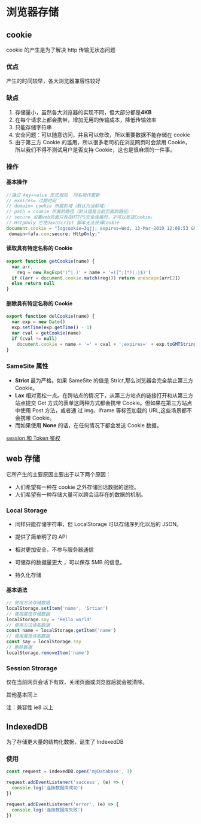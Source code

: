 # 浏览器存储

## cookie

cookie 的产生是为了解决 http 传输无状态问题

### 优点

产生的时间较早，各大浏览器兼容性较好

### 缺点

1. 存储量小，虽然各大浏览器的实现不同，但大部分都是**4KB**
2. 在每个请求上都会携带，增加无用的传输成本，降低传输效率
3. 只能存储字符串
4. 安全问题：可以随意访问，并且可以修改，所以重要数据不能存储在 cookie
5. 由于第三方 Cookie 的滥用，所以很多老司机在浏览网页时会禁用 Cookie，所以我们不得不测试用户是否支持 Cookie，这也是很麻烦的一件事。

### 操作

#### 基本操作

```js
//通过 key=value 形式增加  同名视作更新
// expires= 过期时间
// domain= cookie 所属的域（默认为当前域）：
// path = cookie 所属的路径（默认值是当前页面的路径）：
// secure 设置web页面只有在HTTPS安全连接时，才可以发送Cookie。
// HttpOnly 它使JavaScript 脚本无法获得Cookie
document.cookie = "logcookie=3qjj; expires=Wed, 13-Mar-2019 12:08:53 GMT; Max-Age=31536000; path=/;
 domain=fafa.com;secure; HttpOnly;"
```

#### 读取具有特定名称的 Cookie

```js
export function getCookie(name) {
  var arr,
    reg = new RegExp('(^| )' + name + '=([^;]*)(;|$)')
  if ((arr = document.cookie.match(reg))) return unescape(arr[2])
  else return null
}
```

#### 删除具有特定名称的 Cookie

```js
export function delCookie(name) {
  var exp = new Date()
  exp.setTime(exp.getTime() - 1)
  var cval = getCookie(name)
  if (cval != null)
    document.cookie = name + '=' + cval + ';expires=' + exp.toGMTString()
}
```

### SameSite 属性

- **Strict** 最为严格。如果 SameSite 的值是 Strict,那么浏览器会完全禁止第三方 Cookie。
- **Lax** 相对宽松一点。在跨站点的情况下，从第三方站点的链接打开和从第三方站点提交 Get
  方式的表单这两种方式都会携带 Cookie。但如果在第三方站点中使用 Post 方法，或者通
  过 img、iframe 等标签加载的 URL,这些场景都不会携带 Cookie。
- 而如果使用 **None** 的话，在任何情况下都会发送 Cookie 数据。

[session 和 Token 鉴权](./JWT.md)

## web 存储

它所产生的主要原因主要出于以下两个原因：

- 人们希望有一种在 cookie 之外存储回话数据的途径。
- 人们希望有一种存储大量可以跨会话存在的数据的机制。

### Local Storage

- 同样只能存储字符串，但 LocalStorage 可以存储序列化以后的 JSON。

- 提供了简单明了的 API
- 相对更加安全，不参与服务器通信
- 可储存的数据量更大 ，可以保存 5MB 的信息。
- 持久化存储

#### 基本语法

```js
// 使用方法存储数据
localStorage.setItem('name', 'Srtian')
// 使用属性存储数据
localStorage.say = 'Hello world'
// 使用方法读取数据
const name = localStorage.getItem('name')
// 使用属性读取数据
const say = localStorage.say
// 删除数据
localStorage.removeItem('name')
```

### Session Strorage

仅在当前网页会话下有效，关闭页面或浏览器后就会被清除。

其他基本同上

注：兼容性 ie8 以上

## IndexedDB

为了存储更大量的结构化数据，诞生了 IndexedDB

### 使用

```js
const request = indexedDB.open('myDatabase', 1)

request.addEventListener('success', (e) => {
  console.log('连接数据库成功')
})

request.addEventListener('error', (e) => {
  console.log('连接数据库失败')
})
```
